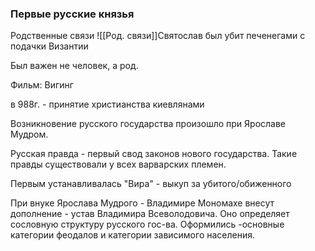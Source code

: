 ### Первые русские князья

Родственные связи
![[Род. связи]]Святослав был убит печенегами с подачки Византии

Был важен не человек, а род.

Фильм: Вигинг

в 988г. - принятие христианства киевлянами

Возникновение русского государства произошло при Ярославе Мудром.

Русская правда - первый свод законов нового государства. Такие правды существовали у всех варварских племен.

Первым устанавливалась "Вира" - выкуп за убитого/обиженного

При внуке Ярослава Мудрого - Владимире Мономахе внесут дополнение - устав Владимира Всеволодовича. Оно определяет сословную структуру русского гос-ва. Оформились -основные категории феодалов и категории зависимого населения.